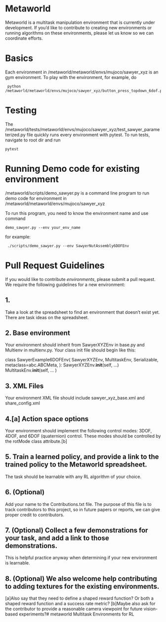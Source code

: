 # Metaworld


Metaworld is a multitask manipulation environment that is currently under development. If you’d like to contribute to creating new environments or running algorithms on these environments, please let us know so we can coordinate efforts.


# Basics
Each environment in /metaworld/metaworld/envs/mujoco/sawyer_xyz is an gym environment. To play with the environment, for example, do 


```
 python /metaworld/metaworld/envs/mujoco/sawyer_xyz/button_press_topdown_6dof.py
```

# Testing
The /metaworld/tests/metaworld/envs/mujoco/sawyer_xyz/test_sawyer_parameterized.py file quickly runs every environment with pytest. To run tests, navigate to root dir and run 

```
pytest
```


# Running Demo code for existing environment

/metaworld/scripts/demo_sawyer.py is a command line program to run demo code for environment in /metaworld/metaworld/envs/mujoco/sawyer_xyz

To run this program, you need to know the environment name and use command 

`demo_sawyer.py --env your_env_name`

for example:


```
 ./scripts/demo_sawyer.py --env SawyerNutAssembly6DOFEnv
```


# Pull Request Guidelines


If you would like to contribute *environments*, please submit a pull request. We require the following guidelines for a new environment:


## 1.
Take a look at the spreadsheet to find an environment that doesn’t exist yet. There are task ideas on the spreadsheet.


## 2. Base environment
Your environment should inherit from SawyerXYZEnv in base.py and Multienv in multienv.py. Your class init file should begin like this:


class SawyerExample6DOFEnv(
    SawyerXYZEnv,
    MultitaskEnv,
    Serializable,
    metaclass=abc.ABCMeta,
):
        SawyerXYZEnv.__init__(self, ...)
        MultitaskEnv.__init__(self, ... )




## 3. XML Files
Your environment XML file should include sawyer_xyz_base.xml and share_config.xml


## 4.[a] Action space options
Your environment should implement the following control modes: 3DOF, 4DOF, and 6DOF (quaternion) control. These modes should be controlled by the rotMode class attribute.[b]


## 5. Train a learned policy, and provide a link to the trained policy to the Metaworld spreadsheet.
The task should be learnable with any RL algorithm of your choice.


## 6. (Optional)
Add your name to the Contributions.txt file. The purpose of this file is to track contributors to this project, so in future papers or reports, we can give proper credit to contributors.


## 7. (Optional) Collect a few demonstrations for your task, and add a link to those demonstrations.
This is helpful practice anyway when determining if your new environment is learnable.


## 8. (Optional) We also welcome help contributing to adding textures for the existing environments.
[a]Also say that they need to define a shaped reward function? Or both a shaped reward function and a success rate metric?
[b]Maybe also ask for the contributor to provide a reasonable camera viewpoint for future vision-based experiments?# metaworld
Multitask Environments for RL
